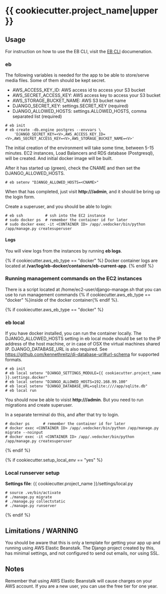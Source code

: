 # {{ cookiecutter.project_name|upper }}

## Usage

For instruction on how to use the EB CLI, visit the 
[EB CLI](http://docs.aws.amazon.com/elasticbeanstalk/latest/dg/eb-cli3.html) documenation.

### eb

The following variables is needed for the app to be able to store/serve media files. Some of them should be kept
secret.

* AWS_ACCESS_KEY_ID:       AWS access id to access your S3 bucket
* AWS_SECRET_ACCESS_KEY:   AWS access key to access your S3 bucket
* AWS_STORAGE_BUCKET_NAME: AWS S3 bucket name
* DJANGO_SECRET_KEY:       settings.SECRET_KEY (required)
* DJANGO_ALLOWED_HOSTS:    settings.ALLOWED_HOSTS, comma separated list (required)

```
# eb init
# eb create -db.engine postgres --envvars \
    'DJANGO_SECRET_KEY=<V>,AWS_ACCESS_KEY_ID=<V>,AWS_SECRET_ACCESS_KEY=<V>,AWS_STORAGE_BUCKET_NAME=<V>'
```

The initial creation of the environment will take some time, between 5-15 minutes. EC2 instances, Load Balancers and
RDS database (Postgresql), will be created. And initial docker image will be built.

After it has started up (green), check the CNAME and then set the DJANGO_ALLOWED_HOSTS.

```
# eb setenv "DJANGO_ALLOWED_HOSTS=<CNAME>"
```

When that has completed, just visit **http://<CNAME>/admin**, and it should be bring up the login form.

Create a superuser, and you should be able to login:

```
# eb ssh          # ssh into the EC2 instance
# sudo docker ps  # remember the container id for later
# sudo docker exec -it <CONTAINER ID> /app/.vedocker/bin/python /app/manage.py createsuperuser
```

#### Logs

You will view logs from the instances by running **eb logs**. 

{% if cookiecutter.aws_eb_type == "docker" %}
Docker container logs are located at **/var/log/eb-docker/containers/eb-current-app**.
{% endif %}


### Running management commands on the EC2 instances

There is a script located at /home/ec2-user/django-manage.sh that you can use to run management commands
{% if cookiecutter.aws_eb_type == "docker" %}inside of the docker container{% endif %}.


{% if cookiecutter.aws_eb_type == "docker" %}
### eb local

If you have docker installed, you can run the container locally. The DJANGO_ALLOWED_HOSTS setting in eb local mode 
should be set to the IP address of the host machine, or in case of OSX the virtual machines shared IP. 
DJANGO_DATABASE_URL is also required. See https://github.com/kennethreitz/dj-database-url#url-schema for supported 
formats.

```
# eb init
# eb local setenv "DJANGO_SETTINGS_MODULE={{ cookiecutter.project_name }}.settings.docker"
# eb local setenv "DJANGO_ALLOWED_HOSTS=192.168.99.100"
# eb local setenv "DJANGO_DATABASE_URL=sqlite:////app/sqlite.db"
# eb local run
```

You should now be able to visist **http://<IP>/admin**. But you need to run migrations and create superuser.

In a separate terminal do this, and after that try to login.

```
# docker ps      # remember the container id for later
# docker exec <CONTAINER ID> /app/.vedocker/bin/python /app/manage.py migrate --noinput
# docker exec -it <CONTAINER ID> /app/.vedocker/bin/python /app/manage.py createsuperuser
```
{% endif %}

{% if cookiecutter.setup_local_env == "yes" %}
### Local runserver setup

**Settings file**: {{ cookiecutter.project_name }}/settings/local.py

```
# source .ve/bin/activate
# ./manage.py migrate
# ./manage.py collectstatic
# ./manage.py runserver
```

{% endif %}


## Limitations / WARNING

You should be aware that this is only a template for getting your app up and running using AWS Elastic Beanstalk.
The Django project created by this, has minimal settings, and not configured to send out emails, nor using SSL.


## Notes

Remember that using AWS Elastic Beanstalk will cause charges on your AWS account. If you are a new user, you can use
the free tier for one year.
